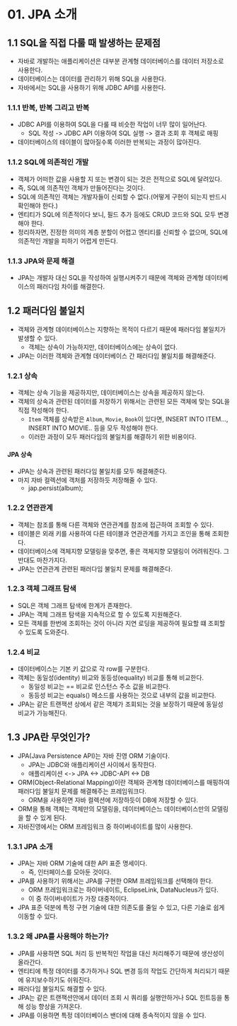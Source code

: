 # 01. JPA 소개

## 1.1 SQL을 직접 다룰 때 발생하는 문제점

- 자바로 개발하는 애플리케이션은 대부분 관계형 데이터베이스를 데이터 저장소로 사용한다.
- 데이터베이스는 데이터를 관리하기 위해 SQL을 사용한다.
- 자바에서는 SQL을 사용하기 위해 JDBC API를 사용한다.

### 1.1.1 반복, 반복 그리고 반복

- JDBC API를 이용하여 SQL을 다룰 때 비슷한 작업이 너무 많이 일어난다.
  - SQL 작성 -> JDBC API 이용하여 SQL 실행 -> 결과 조회 후 객체로 매핑
- 데이터베이스의 테이블이 많아질수록 이러한 반복되는 과정이 많아진다.

### 1.1.2 SQL에 의존적인 개발

- 객체가 어떠한 값을 사용할 지 또는 변경이 되는 것은 전적으로 SQL에 달려있다.
- 즉, SQL에 의존적인 객체가 만들어진다는 것이다.
- SQL에 의존적인 객체는 개발자들이 신뢰할 수 없다.(어떻게 구현이 되는지 반드시 확인해야 한다.)
- 엔티티가 SQL에 의존적이다 보니, 필드 추가 등에도 CRUD 코드와 SQL 모두 변경해야 한다.
- 정리하자면, 진정한 의미의 계층 분할이 어렵고 엔티티를 신뢰할 수 없으며, SQL에 의존적인 개발을 피하기 어렵게 만든다.

### 1.1.3 JPA와 문제 해결

- JPA는 개발자 대신 SQL을 작성하여 실행시켜주기 때문에 객체와 관계형 데이터베이스의 패러다임 차이를 해결한다.

## 1.2 패러다임 불일치

- 객체와 관계형 데이터베이스는 지향하는 목적이 다르기 때문에 패러다임 불일치가 발생할 수 있다.
  - 객체는 상속이 가능하지만, 데이터베이스에는 상속이 없다.
- JPA는 이러한 객체와 관계형 데이터베이스 간 패러다임 불일치를 해결해준다.

### 1.2.1 상속

- 객체는 상속 기능을 제공하지만, 데이터베이스는 상속을 제공하지 않는다.
- 객체의 상속과 관련된 데이터를 저장하기 위해서는 관련된 모든 객체에 맞는 SQL을 직접 작성해야 한다.
  - `Item` 객체를 상속받은 `Album`, `Movie`, `Book`이 있다면, INSERT INTO ITEM..., INSERT INTO MOVIE.. 등을 모두 작성해야 한다.
  - 이러한 과정이 모두 패러다임의 불일치를 해결하기 위한 비용이다.

#### JPA 상속

- JPA는 상속과 관련된 패러다임 불일치를 모두 해결해준다.
- 마지 자바 컬렉션에 객처를 저장하듯 저장해줄 수 있다.
  - jap.persist(album);

### 1.2.2 연관관계

- 객체는 참조를 통해 다른 객체와 연관관계를 참조에 접근하여 조회할 수 있다.
- 테이블은 외래 키를 사용하여 다른 테이블과 연관관계를 가지고 조인을 통해 조회한다.
- 데이터베이스에 객체지향 모델링을 맞추면, 좋은 객체지향 모델링이 어려워진다. 그 반대도 마찬가지다.
- JPA는 연관관계 관련된 패러다임 불일치 문제를 해결해준다.

### 1.2.3 객체 그래프 탐색

- SQL은 객체 그래프 탐색에 한계가 존재한다.
- JPA는 객체 그래프 탐색을 지속적으로 할 수 있도록 지원해준다.
- 모든 객체를 한번에 조회하는 것이 아니라 지연 로딩을 제공하여 필요할 떄 조회할 수 있도록 도와준다.

### 1.2.4 비교

- 데이터베이스는 기본 키 값으로 각 row를 구분한다.
- 객체는 동일성(identity) 비교와 동등성(equality) 비교를 통해 비교한다.
  - 동일성 비교는 == 비교로 인스턴스 주소 값을 비교한다.
  - 동등성 비교는 equals() 메소드를 사용하는 것으로 내부의 값을 비교한다.
- JPA는 같은 트랜잭션 상에서 같은 객체가 조회되는 것을 보장하기 때문에 동일성 비교가 가능해진다.

## 1.3 JPA란 무엇인가?

- JPA(Java Persistence API)는 자바 진영 ORM 기술이다.
  - JPA는 JDBC와 애플리케이션 사이에서 동작한다.
  - 애플리케이션 <-> JPA <-> JDBC-API <-> DB
- ORM(Object-Relational Mapping)이란 객체와 관계형 데이터베이스를 매핑하여 패러다임 불일치 문제를 해결해주는 프레임워크다.
  - ORM을 사용하면 자바 컬렉션에 저장하듯이 DB에 저장할 수 있다.
- ORM을 통해 객체는 객체만의 모델링을, 데이터베이슨느 데이터베이스만의 모델링을 할 수 있게 된다.
- 자바진영에서는 ORM 프레임워크 중 하이버네이트를 많이 사용한다.

### 1.3.1 JPA 소개

- JPA는 자바 ORM 기술에 대한 API 표준 명세이다.
  - 즉, 인터페이스를 모아둔 것이다.
- JPA를 사용하기 위해서는 JPA를 구현한 ORM 프레임워크를 선택해야 한다.
  - ORM 프레임워크로는 하이버네이트, EclipseLink, DataNucleus가 있다.
  - 이 중 하이버네이트가 가장 대중적이다.
- JPA 표준 덕분에 특정 구현 기술에 대한 의존도를 줄일 수 있고, 다른 기술로 쉽게 이동할 수 있다.

### 1.3.2 왜 JPA를 사용해야 하는가?

- JPA를 사용하면 SQL 처리 등 반복적인 작업을 대신 처리해주기 때문에 생산성이 올라간다.
- 엔티티에 특정 데이터를 추가하거나 SQL 변경 등의 작업도 간단하게 처리되기 때문에 유지보수하기도 쉬워진다.
- 패러다임 불일치도 해결할 수 있다.
- JPA는 같은 트랜잭션안에서 데이터 조회 시 쿼리를 실행안하거나 SQL 힌트등을 통해 성능 향상을 가져온다.
- JPA를 이용하면 특정 데이터베이스 밴더에 대해 종속적이지 않을 수 있다.